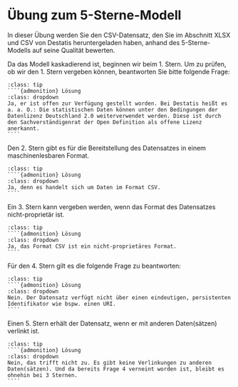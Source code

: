 # Übung zum 5-Sterne-Modell

In dieser Übung werden Sie den CSV-Datensatz, den Sie im Abschnitt XLSX und CSV von Destatis heruntergeladen haben, anhand des 5-Sterne-Modells auf seine Qualität bewerten. 

Da das Modell kaskadierend ist, beginnen wir beim 1. Stern. Um zu prüfen, ob wir den 1. Stern vergeben können, beantworten Sie bitte folgende Frage:

`````{admonition} Ist der Datensatz mit einer offenen Lizenz zur Verfügung gestellt worden?
:class: tip
````{admonition} Lösung
:class: dropdown
Ja, er ist offen zur Verfügung gestellt worden. Bei Destatis heißt es a. a. O.: Die statistischen Daten können unter den Bedingungen der Datenlizenz Deutschland 2.0 weiterverwendet werden. Diese ist durch den Sachverständigenrat der Open Definition als offene Lizenz anerkannt.
````
`````

Den 2. Stern gibt es für die Bereitstellung des Datensatzes in einem maschinenlesbaren Format. 

`````{admonition} Ist dies der Fall?
:class: tip
````{admonition} Lösung
:class: dropdown
Ja, denn es handelt sich um Daten im Format CSV.
````
`````

Ein 3. Stern kann vergeben werden, wenn das Format des Datensatzes nicht-proprietär ist. 

`````{admonition} Wie schätzen Sie das ein?
:class: tip
````{admonition} Lösung
:class: dropdown
Ja, das Format CSV ist ein nicht-proprietäres Format.
````
`````

Für den 4. Stern gilt es die folgende Frage zu beantworten: 

`````{admonition} Ist der Datensatz über einen URI eindeutig identifizierbar?
:class: tip
````{admonition} Lösung
:class: dropdown
Nein. Der Datensatz verfügt nicht über einen eindeutigen, persistenten Identifikator wie bspw. einen URI.
````
`````

Einen 5. Stern erhält der Datensatz, wenn er mit anderen Daten(sätzen) verlinkt ist. 

`````{admonition} Trifft das zu?
:class: tip
````{admonition} Lösung
:class: dropdown
Nein, das trifft nicht zu. Es gibt keine Verlinkungen zu anderen Daten(sätzen). Und da bereits Frage 4 verneint worden ist, bleibt es ohnehin bei 3 Sternen.
````
`````

